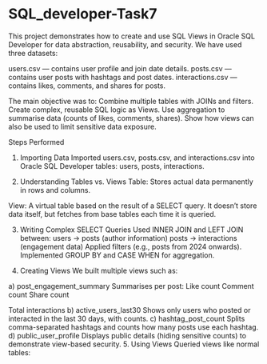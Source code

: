 # SQL_developer-Task7
This project demonstrates how to create and use SQL Views in Oracle SQL Developer for data abstraction, reusability, and security.
We have used three datasets:

users.csv — contains user profile and join date details.
posts.csv — contains user posts with hashtags and post dates.
interactions.csv — contains likes, comments, and shares for posts.

The main objective was to:
Combine multiple tables with JOINs and filters.
Create complex, reusable SQL logic as Views.
Use aggregation to summarise data (counts of likes, comments, shares).
Show how views can also be used to limit sensitive data exposure.

Steps Performed
1. Importing Data
Imported users.csv, posts.csv, and interactions.csv into Oracle SQL Developer tables:
users, posts, interactions.

2. Understanding Tables vs. Views
Table: Stores actual data permanently in rows and columns.

View: A virtual table based on the result of a SELECT query. It doesn’t store data itself, but fetches from base tables each time it is queried.

3. Writing Complex SELECT Queries
Used INNER JOIN and LEFT JOIN between:
users → posts (author information)
posts → interactions (engagement data)
Applied filters (e.g., posts from 2024 onwards).
Implemented GROUP BY and CASE WHEN for aggregation.

4. Creating Views
We built multiple views such as:

a) post_engagement_summary
Summarises per post:
Like count
Comment count
Share count

Total interactions
b) active_users_last30
Shows only users who posted or interacted in the last 30 days, with counts.
c) hashtag_post_count
Splits comma-separated hashtags and counts how many posts use each hashtag.
d) public_user_profile
Displays public details (hiding sensitive counts) to demonstrate view-based security.
5. Using Views
Queried views like normal tables:
